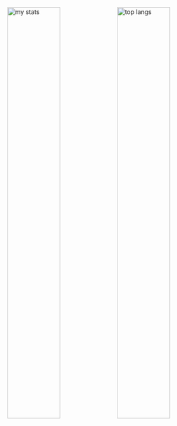 <img alt="my stats" align="center" width="49%" src="https://github-readme-stats.vercel.app/api?username=gabrieldbn&show_icons=true&theme=holi"/>

<img alt="top langs" align="center" width="49%" src="https://github-readme-stats.vercel.app/api/top-langs/?username=gabrieldbn&layout=donut&theme=holi"/>
